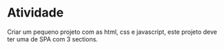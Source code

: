 # Atividade
Criar um pequeno projeto com as html, css e javascript, este projeto deve ter uma de SPA com 3 sections.

